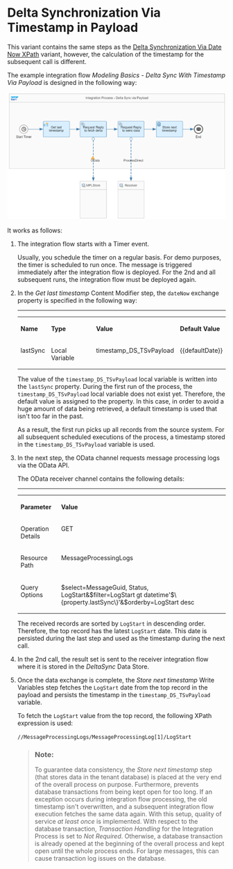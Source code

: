 <!-- loio28a600620386493994b971299f220c00 -->

# Delta Synchronization Via Timestamp in Payload

This variant contains the same steps as the [Delta Synchronization Via Date Now XPath](delta-synchronization-via-date-now-xpath-698307a.md) variant, however, the calculation of the timestamp for the subsequent call is different.

The example integration flow *Modeling Basics - Delta Sync With Timestamp Via Payload* is designed in the following way:

 ![](images/delta_sync_2_8463d55.png) 

It works as follows:

1.  The integration flow starts with a Timer event.

    Usually, you schedule the timer on a regular basis. For demo purposes, the timer is scheduled to run once. The message is triggered immediately after the integration flow is deployed. For the 2nd and all subsequent runs, the integration flow must be deployed again.

2.  In the *Get last timestamp* Content Modifier step, the `dateNow` exchange property is specified in the following way:

    ****


    <table>
    <tr>
    <th valign="top">

    Name


    
    </th>
    <th valign="top">

    Type


    
    </th>
    <th valign="top">

    Value


    
    </th>
    <th valign="top">

    Default Value


    
    </th>
    </tr>
    <tr>
    <td valign="top">

    lastSync


    
    </td>
    <td valign="top">

    Local Variable


    
    </td>
    <td valign="top">

    timestamp\_DS\_TSvPayload


    
    </td>
    <td valign="top">

    \{\{defaultDate\}\}


    
    </td>
    </tr>
    </table>
    
    The value of the `timestamp_DS_TSvPayload` local variable is written into the `lastSync` property. During the first run of the process, the `timestamp_DS_TSvPayload` local variable does not exist yet. Therefore, the default value is assigned to the property. In this case, in order to avoid a huge amount of data being retrieved, a default timestamp is used that isn't too far in the past.

    As a result, the first run picks up all records from the source system. For all subsequent scheduled executions of the process, a timestamp stored in the `timestamp_DS_TSvPayload` variable is used.

3.  In the next step, the OData channel requests message processing logs via the OData API.

    The OData receiver channel contains the following details:

    ****


    <table>
    <tr>
    <th valign="top">

    Parameter


    
    </th>
    <th valign="top">

    Value


    
    </th>
    </tr>
    <tr>
    <td valign="top">

    Operation Details


    
    </td>
    <td valign="top">

    GET


    
    </td>
    </tr>
    <tr>
    <td valign="top">

    Resource Path


    
    </td>
    <td valign="top">

    MessageProcessingLogs


    
    </td>
    </tr>
    <tr>
    <td valign="top">

    Query Options


    
    </td>
    <td valign="top">

    $select=MessageGuid, Status, LogStart&$filter=LogStart gt datetime'$\{property.lastSync\}'&$orderby=LogStart desc


    
    </td>
    </tr>
    </table>
    
    The received records are sorted by `LogStart` in descending order. Therefore, the top record has the latest `LogStart` date. This date is persisted during the last step and used as the timestamp during the next call.

4.  In the 2nd call, the result set is sent to the receiver integration flow where it is stored in the *DeltaSync* Data Store.

5.  Once the data exchange is complete, the *Store next timestamp* Write Variables step fetches the `LogStart` date from the top record in the payload and persists the timestamp in the `timestamp_DS_TSvPayload` variable.

    To fetch the `LogStart` value from the top record, the following XPath expression is used:

    `//MessageProcessingLogs/MessageProcessingLog[1]/LogStart`

    > ### Note:  
    > To guarantee data consistency, the *Store next timestamp* step \(that stores data in the tenant database\) is placed at the very end of the overall process on purpose. Furthermore, prevents database transactions from being kept open for too long. If an exception occurs during integration flow processing, the old timestamp isn't overwritten, and a subsequent integration flow execution fetches the same data again. With this setup, quality of service *at least once* is implemented. With respect to the database transaction, *Transaction Handling* for the Integration Process is set to *Not Required*. Otherwise, a database transaction is already opened at the beginning of the overall process and kept open until the whole process ends. For large messages, this can cause transaction log issues on the database.


